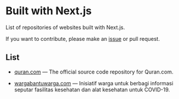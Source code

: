 # Built with Next.js

List of repositories of websites built with Next.js.

If you want to contribute, please make an [issue](https://github.com/zakiego/built-with-nextjs/issues/new) or pull request.

## List

- [quran.com](https://github.com/quran/quran.com-frontend-next) — The official source code repository for Quran.com.

- [wargabantuwarga.com](https://github.com/kawalcovid19/wargabantuwarga.com) — Inisiatif warga untuk berbagi informasi seputar fasilitas kesehatan dan alat kesehatan untuk COVID-19.
